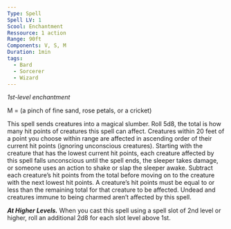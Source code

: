 ```yaml
---
Type: Spell
Spell LV: 1
Scool: Enchantment
Ressource: 1 action
Range: 90ft
Components: V, S, M
Duration: 1min
tags:
  - Bard
  - Sorcerer
  - Wizard
---
```

_1st-level enchantment_

M = (a pinch of fine sand, rose petals, or a cricket)  

This spell sends creatures into a magical slumber. Roll 5d8, the total is how many hit points of creatures this spell can affect. Creatures within 20 feet of a point you choose within range are affected in ascending order of their current hit points (ignoring unconscious creatures).
Starting with the creature that has the lowest current hit points, each creature affected by this spell falls unconscious until the spell ends, the sleeper takes damage, or someone uses an action to shake or slap the sleeper awake. Subtract each creature’s hit points from the total before moving on to the creature with the next lowest hit points. A creature’s hit points must be equal to or less than the remaining total for that creature to be affected. Undead and creatures immune to being charmed aren’t affected by this spell.

**_At Higher Levels._** When you cast this spell using a spell slot of 2nd level or higher, roll an additional 2d8 for each slot level above 1st.